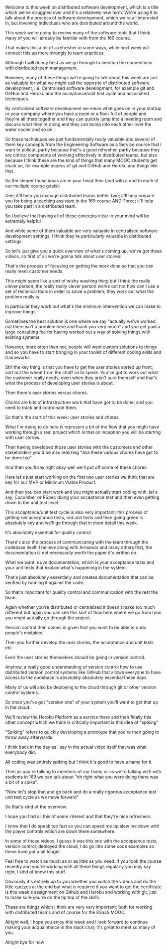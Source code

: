 Welcome to this week on distributed software development, which is a title which we've struggled over and it's a relatively new term. We're using it to talk about the process of software development, which we're all interested in, but involving individuals who are distributed around the world.

This week we're going to review many of the software tools that I think many of you will already be familiar with from the 169 course.

That makes this a bit of a refresher in some ways, while next week will connect this up more strongly to team practices.

Although I will do my best as we go through to mention the connections with distributed team management.

However, many of these things we're going to talk about this week are just as valuable for what we might call the opposite of distributed software development, i.e. Centralised software development, for example git and GitHub and Heroku and the acceptance/unit test cycle and associated techniques.

By centralized software development we mean what goes on in your startup or your company where you have a room or a floor full of people and they're all there together and they can quickly jump into a meeting room and discuss what they're doing and they can bump into each other over the water cooler and so on.


So these techniques are just fundamentally really valuable and several of them key concepts from the Engineering Software as a Service course that I want to pullout, partly because that's a good refresher, partly because they are critical compoents of working effectively in distributed teams, but also because I think these are the kind of things that many MOOC students get stuck on, for example aspecs of git and GitHub and Heroku and things like that.

So the clearer those ideas are in your head then (and with a nod to each of our multiple course goals): 

One; it'll help you manage distributed teams better
Two; it'll help prepare you for being a teaching assistant in the 169 course  AND
Three; it'll help you take part in a distributed team.

So I believe that having all of these concepts clear in your mind will be extremely helpful

And while some of them valuable are very valuable in centralised software development settings, I think they're *particularly* valuable in distributed settings.

So let's just give you a quick overview of what's coming up, we've got these videos, so first of all we're gonna talk about user stories:

That's the process of focusing on getting the work done so that you can really meet customer needs.

This might seem like a sort of wishy washing thing but I think the really clever person, the really really clever person works out not how can I use a set of technical tools in order to solve a problem; they work out what the problem really is.

In particular they work out what's the minimum intervention we can make to improve things.  

Sometimes the best solution is one where we say "actually we've worked out there isn't a problem here and thank you very much" and you get paid a large consulting fee for having worked out a way of solving things with existing systems.

However, more often than not, people will want custom solutions to things and so you have to start bringing in your toolkit of different coding skills and frameworks.

Still the key thing is that you have to get the user stories sorted up front; sort out the wheat from the chaff so to speak.  You've got to work out what the customer really needs, even when they aren't sure themself and that's what the process of developing user stories is about.

Then there's user stories versus chores. 

Chores are bits of infrastructure work that have got to be done; and you need to track and coordinate them.

So that's the start of this week: user stories and chores. 

What I'm trying to do here is represent a bit of the flow that you might have working through a real project which is that on inception you will be starting with user stories.

Then having developed those user stories with the customers and other stakeholders you'd be also realizing "aha these various chores have got to be done too". 

And then you'll say right okay well we'll put off some of these chores. 

Here let's just start working on the first two user stories we think that are key for our MVP or Minimum Viable Product.

And then you can start work and you might actually start coding with, let's say, Cucumber or RSpec doing your acceptance test and then even getting down to the unit test level.

This acceptance/unit test cycle is also very important; this process of getting red acceptance tests, red unit tests and then going green is absolutely key and we'll go through that in more detail this week. 

It's absolutely essential for quality control.


There's also the process of communicating with the team through the codebase itself.  I believe along with Armando and many others that, the documentation is not necessarily worth the paper it's written on.  

What we want is *live* documentation, which is your acceptance tests and your unit tests that explain what's happening in the system.

That's just absolutely essentially and creates documentation that can be verified by running it against the code.

So that's important for quality control and communication with the rest the team.

Again whether you're distributed or centralized it doesn't make too much different but again you can see this sort of flow here where we go from how you might actually go through the project.

Version control then comes in given that you want to be able to undo people's mistakes.

Then you further develop the user stories, the acceptance and unit tests etc.

Even the user stories themselves should be going in version control.

Anyhow, a really good understanding of version control how to use distributed version control systems like  GitHub that allows everyone to have access to the codebase is absolutely absolutely essential these days.

Many of us will also be deploying to the cloud through git or other version control systems.

So once you've got "version one" of your system you'll want to get that up in the cloud. 

We'll review the Heroku Platform as a service there and then finally this other concept which we think is critically important is this idea of "spiking"

"Spiking" refers to quickly developing a prototype that you're then going to throw away afterwards.

I think back in the day as I say in the actual video itself that was what everybody did. 

All coding was entirely spiking but I think it's good to have a name for it.

Then as you're talking to members of our team; or as we're talking with with students in 169 we can talk about "oh right what you were doing there was a bit of a spike". 

"Now let's stop that and go back and do a really rigorous acceptance test unit test cycle as we move forward"

So that's kind of the overview.


I hope you find all this of some interest and that they're nice refreshers. 

I know that I do speak too fast so you can speed me up slow me down with the player controls which are down there somewhere.

In some of these videos, I guess it was this one with the acceptance tests, version control, deployed the cloud, I do go into some code examples so these have got a bit longer.

Feel free to watch as much as or as little as you need. If you took the course recently and you're working with all these things regularly you may say right, I kind of know this stuff.

Obviously it's entirely up to you whether you watch the videos and do the little quizzes at the end but what is required if you want to get the certificate is this week's assignment on Github and Heroku and 
working with git; just to make sure you're on the tip top of the skills.

These are things which I think are very very important; both for working with distributed teams and of course for the ESaaS MOOC.

Alright well, I hope you enjoy this week and I look forward to continue making your acquaintance in the slack chat; it's great to meet so many of you. 

Alright bye for now 